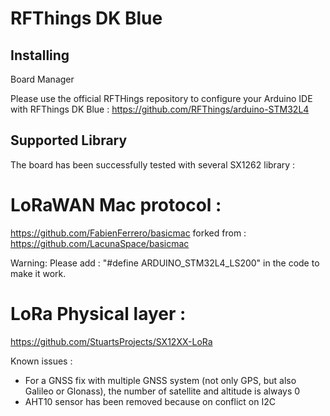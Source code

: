 # RFThings DK Blue




## Installing
Board Manager

Please use the official RFTHings repository to configure your Arduino IDE with RFThings DK Blue : https://github.com/RFThings/arduino-STM32L4

## Supported Library

The board has been successfully tested with several SX1262 library :

# LoRaWAN Mac protocol :
https://github.com/FabienFerrero/basicmac    forked from : https://github.com/LacunaSpace/basicmac

Warning: Please add : "#define ARDUINO_STM32L4_LS200" in the code to make it work.

# LoRa Physical layer :
https://github.com/StuartsProjects/SX12XX-LoRa


Known issues :

* For a GNSS fix with multiple GNSS system (not only GPS, but also Galileo or Glonass), the number of satellite and altitude is always 0 
*  AHT10 sensor has been removed because on conflict on I2C

